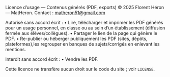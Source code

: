 Licence d’usage — Contenus générés (PDF, exports)
© 2025 Florent Héron — MatHeron. Contact : matheron51@gmail.com

Autorisé sans accord écrit :
• Lire, télécharger et imprimer les PDF générés pour un usage personnel,
  en classe ou au sein d’un établissement (diffusion fermée aux élèves/collègues).
• Partager le lien de la page qui génère le PDF.
• Re-publier ou héberger publiquement les PDF (sites, dépôts, plateformes),les regrouper en banques de sujets/corrigés en enlevant les mentions.

Interdit sans accord écrit :
• Vendre les PDF.

Cette licence ne transfère aucun droit sur le code du site ; voir `LICENSE`.
